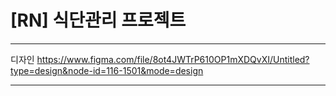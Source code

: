 # [RN] 식단관리 프로젝트
___
디자인 https://www.figma.com/file/8ot4JWTrP610OP1mXDQvXI/Untitled?type=design&node-id=116-1501&mode=design
___
